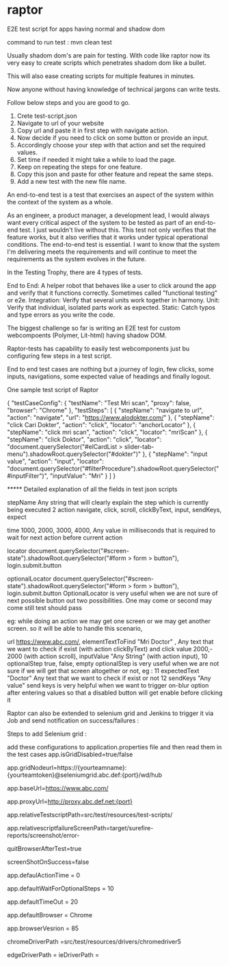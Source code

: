 # raptor
E2E test script for apps having normal and shadow dom

command to run test : mvn clean test

Usually shadom dom's are pain for testing. With code like raptor now its very easy to create scripts which penetrates shadom dom like a bullet.

This will also ease creating scripts for multiple features in minutes.

Now anyone without having knowledge of technical jargons can write tests.

Follow below steps and you are good to go.

1) Crete test-script.json  
2) Navigate to url of your website
3) Copy url and paste it in first step with navigate action.
4) Now decide if you need to click on some button or provide an input.
5) Accordingly choose your step with that action and set the required values.
6) Set time if needed it might take a while to load the page.
7) Keep on repeating the steps for one feature.
8) Copy this json and paste for other feature and repeat the same steps.
9) Add a new test with the new file name.

An end-to-end test is a test that exercises an aspect of the system within the context of the system as a whole.

As an engineer, a product manager, a development lead, I would always want every critical aspect of the system to be tested as part of an end-to-end test. I just wouldn't live without this. This test not only verifies that the feature works, but it also verifies that it works under typical operational conditions. The end-to-end test is essential. I want to know that the system I'm delivering meets the requirements and will continue to meet the requirements as the system evolves in the future.

In the Testing Trophy, there are 4 types of tests.

End to End: A helper robot that behaves like a user to click around the app and verify that it functions correctly. Sometimes called "functional testing" or e2e. Integration: Verify that several units work together in harmony. Unit: Verify that individual, isolated parts work as expected. Static: Catch typos and type errors as you write the code.

The biggest challenge so far is writing an E2E test for custom webcompoents (Polymer, Lit-html) having shadow DOM.

Raptor-tests has capability to easily test webcomponents just bu configuring few steps in a test script.

End to end test cases are nothing but a journey of login, few clicks, some inputs, navigations, some expected value of headings and finally logout.

One sample test script of Raptor


{ "testCaseConfig": { "testName": "Test Mri scan", "proxy": false, "browser": "Chrome" }, "testSteps": [ { "stepName": "navigate to url", "action": "navigate", "url": "https://www.alodokter.com/" }, { "stepName": "click Cari Dokter", "action": "click", "locator": "anchorLocator" }, { "stepName": "click mri scan", "action": "click", "locator": "mriScan" }, { "stepName": "click Doktor", "action": "click", "locator": "document.querySelector("#elCardList > slider-tab-menu").shadowRoot.querySelector("#dokter")" }, { "stepName": "input value", "action": "input", "locator": "document.querySelector("#filterProcedure").shadowRoot.querySelector("#inputFilter")", "inputValue": "Mri" } ] }

***** Detailed explanation of all the fields in test json scripts

stepName Any string that will clearly explain the step which is currently being executed 2 action navigate, click, scroll, clickByText, input, sendKeys, expect

time 1000, 2000, 3000, 4000, Any value in milliseconds that is required to wait for next action before current action

locator document.querySelector("#screen-state").shadowRoot.querySelector("#form > form > button"), login.submit.button

optionalLocator document.querySelector("#screen-state").shadowRoot.querySelector("#form > form > button"), login.submit.button OptionalLocator is very useful when we are not sure of next possible button out two possibilities. One may come or second may come still test should pass

eg: while doing an action we may get one screen or we may get another screen. so it will be able to handle this scenario,

url https://www.abc.com/,
elementTextToFind "Mri Doctor" , Any text that we want to check if exist (with action clickByText) and click
value 2000,- 2000 (with action scroll),
inputValue "Any String" (with action input), 10 optionalStep true, false, empty optionalStep is very useful when we are not sure if we will get that screen altogether or not, eg :
11 expectedText "Doctor" Any text that we want to check if exist or not 12 sendKeys "Any value" send keys is very helpful when we want to trigger on-blur option after entering values so that a disabled button will get enable before clicking it

Raptor can also be extended to selenium grid and Jenkins to trigger it via Job and send notification on success/failures :

Steps to add Selenium grid :

add these configurations to application.properties file and then read them in the test cases
app.isGridDisabled=true/false

app.gridNodeurl=https://{yourteamname}:{yourteamtoken}@seleniumgrid.abc.def:{port}/wd/hub

app.baseUrl=https://www.abc.com/

app.proxyUrl=http://proxy.abc.def.net:{port}

app.relativeTestscriptPath=src/test/resources/test-scripts/

app.relativescriptfailureScreenPath=target/surefire-reports/screenshot/error-

quitBrowserAfterTest=true

screenShotOnSuccess=false

app.defaulActionTime = 0

app.defaultWaitForOptionalSteps = 10

app.defaultTimeOut = 20

app.defaultBrowser = Chrome

app.browserVesrion = 85

chromeDriverPath =src/test/resources/drivers/chromedriver5

edgeDriverPath = 
ieDriverPath =


